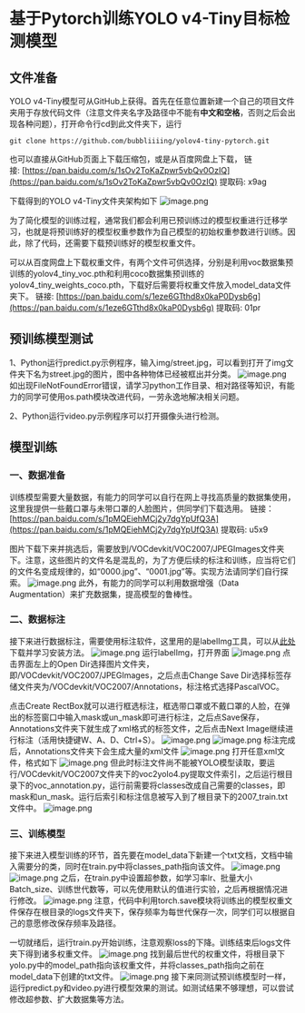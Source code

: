 # 基于Pytorch训练YOLO v4-Tiny目标检测模型

## 文件准备

YOLO v4-Tiny模型可从GitHub上获得。首先在任意位置新建一个自己的项目文件夹用于存放代码文件（注意文件夹名字及路径中不能有**中文和空格**，否则之后会出现各种问题），打开命令行cd到此文件夹下，运行
```
git clone https://github.com/bubbliiiing/yolov4-tiny-pytorch.git
```
也可以直接从GitHub页面上下载压缩包，或是从百度网盘上下载，
链接: [https://pan.baidu.com/s/1sOv2ToKaZpwr5vbQv0OzIQ](https://pan.baidu.com/s/1sOv2ToKaZpwr5vbQv0OzIQ) 提取码: x9ag

下载得到的YOLO v4-Tiny文件夹架构如下
![image.png](https://cdn.nlark.com/yuque/0/2020/png/821701/1601520880119-092bfb35-17e5-4399-a20b-8d12f15fb7b9.png#align=left&display=inline&height=333&margin=%5Bobject%20Object%5D&name=image.png&originHeight=665&originWidth=212&size=21684&status=done&style=none&width=106)

为了简化模型的训练过程，通常我们都会利用已预训练过的模型权重进行迁移学习，也就是将预训练好的模型权重参数作为自己模型的初始权重参数进行训练。因此，除了代码，还需要下载预训练好的模型权重文件。

可以从百度网盘上下载权重文件，有两个文件可供选择，分别是利用voc数据集预训练的yolov4_tiny_voc.pth和利用coco数据集预训练的yolov4_tiny_weights_coco.pth，下载好后需要将权重文件放入model_data文件夹下。
链接: [https://pan.baidu.com/s/1eze6GTthd8x0kaP0Dysb6g](https://pan.baidu.com/s/1eze6GTthd8x0kaP0Dysb6g) 提取码: 01pr

## 预训练模型测试

1、Python运行predict.py示例程序，输入img/street.jpg，可以看到打开了img文件夹下名为street.jpg的图片，图中各种物体已经被框出并分类。
![image.png](https://cdn.nlark.com/yuque/0/2020/png/821701/1601539858926-b9911878-3fd9-4e7d-b6cd-8f5e688753cb.png#align=left&display=inline&height=427&margin=%5Bobject%20Object%5D&name=image.png&originHeight=854&originWidth=857&size=1624476&status=done&style=none&width=428.5)
如出现FileNotFoundError错误，请学习python工作目录、相对路径等知识，有能力的同学可使用os.path模块改进代码，一劳永逸地解决相关问题。

2、Python运行video.py示例程序可以打开摄像头进行检测。

## 模型训练
### 一、数据准备
训练模型需要大量数据，有能力的同学可以自行在网上寻找高质量的数据集使用，这里我提供一些戴口罩与未带口罩的人脸图片，供同学们下载选用。
链接：[https://pan.baidu.com/s/1pMQEiehMCj2y7dgYpUfQ3A](https://pan.baidu.com/s/1pMQEiehMCj2y7dgYpUfQ3A) 提取码: u5x9

图片下载下来并挑选后，需要放到/VOCdevkit/VOC2007/JPEGImages文件夹下。注意，这些图片的文件名是混乱的，为了方便后续的标注和训练，应当将它们的文件名变成规律的，如“0000.jpg”、“0001.jpg”等。实现方法请同学们自行探索。
![image.png](https://cdn.nlark.com/yuque/0/2020/png/821701/1601543242403-9af2ec75-e572-4364-b86c-b54ac74294ea.png#align=left&display=inline&height=372&margin=%5Bobject%20Object%5D&name=image.png&originHeight=744&originWidth=1404&size=1140597&status=done&style=none&width=702)
此外，有能力的同学可以利用数据增强（Data Augmentation）来扩充数据集，提高模型的鲁棒性。

### 二、数据标注
接下来进行数据标注，需要使用标注软件，这里用的是labelImg工具，可以从[此处](https://github.com/tzutalin/labelImg)下载并学习安装方法。
![image.png](https://cdn.nlark.com/yuque/0/2020/png/821701/1601565395256-cf9dd3f9-3611-4ac2-adbe-d95334f0934d.png#align=left&display=inline&height=411&margin=%5Bobject%20Object%5D&name=image.png&originHeight=821&originWidth=988&size=64877&status=done&style=none&width=494)
运行labelImg，打开界面
![image.png](https://cdn.nlark.com/yuque/0/2020/png/821701/1601544661980-a32e7bfe-6a53-43c5-8f48-6398d856736c.png#align=left&display=inline&height=485&margin=%5Bobject%20Object%5D&name=image.png&originHeight=970&originWidth=1451&size=73750&status=done&style=none&width=725.5)
点击界面左上的Open Dir选择图片文件夹，即/VOCdevkit/VOC2007/JPEGImages，之后点击Change Save Dir选择标签存储文件夹为/VOCdevkit/VOC2007/Annotations，标注格式选择PascalVOC。

点击Create RectBox就可以进行框选标注，框选带口罩或不戴口罩的人脸，在弹出的标签窗口中输入mask或un_mask即可进行标注，之后点Save保存，Annotations文件夹下就生成了xml格式的标签文件，之后点击Next Image继续进行标注（活用快捷键W、A、D、Ctrl+S）。
![image.png](https://cdn.nlark.com/yuque/0/2020/png/821701/1601545720282-1e476f53-962c-4afa-80f6-c6074509846f.png#align=left&display=inline&height=470&margin=%5Bobject%20Object%5D&name=image.png&originHeight=940&originWidth=1223&size=990084&status=done&style=none&width=611.5)
![image.png](https://cdn.nlark.com/yuque/0/2020/png/821701/1601545580909-7e617d33-c499-4fa5-a9c0-252aa57b012d.png#align=left&display=inline&height=471&margin=%5Bobject%20Object%5D&name=image.png&originHeight=941&originWidth=1224&size=964487&status=done&style=none&width=612)
标注完成后，Annotations文件夹下会生成大量的xml文件
![image.png](https://cdn.nlark.com/yuque/0/2020/png/821701/1601561077697-46c7039c-7edd-4adb-86c6-641cf5bc68bf.png#align=left&display=inline&height=422&margin=%5Bobject%20Object%5D&name=image.png&originHeight=844&originWidth=1034&size=142498&status=done&style=none&width=517)
打开任意xml文件，格式如下
![image.png](https://cdn.nlark.com/yuque/0/2020/png/821701/1601561152543-812b9a28-da1c-44ca-aa2b-21b63c52cde8.png#align=left&display=inline&height=412&margin=%5Bobject%20Object%5D&name=image.png&originHeight=823&originWidth=1422&size=71660&status=done&style=none&width=711)
但此时标注文件尚不能被YOLO模型读取，要运行/VOCdevkit/VOC2007文件夹下的voc2yolo4.py提取文件索引，之后运行根目录下的voc_annotation.py，运行前需要将classes改成自己需要的classes，即mask和un_mask。运行后索引和标注信息被写入到了根目录下的2007_train.txt文件中。
![image.png](https://cdn.nlark.com/yuque/0/2020/png/821701/1601562030711-02b48a5f-9938-4041-a45c-df184a5ef5d0.png#align=left&display=inline&height=411&margin=%5Bobject%20Object%5D&name=image.png&originHeight=821&originWidth=1419&size=207556&status=done&style=none&width=709.5)

### 三、训练模型
接下来进入模型训练的环节，首先要在model_data下新建一个txt文档，文档中输入需要分的类，同时在train.py中将classes_path指向该文件。
![image.png](https://cdn.nlark.com/yuque/0/2020/png/821701/1601562592228-3913a95a-fd53-452f-ac8e-43bb962cc0c0.png#align=left&display=inline&height=94&margin=%5Bobject%20Object%5D&name=image.png&originHeight=187&originWidth=1416&size=12689&status=done&style=none&width=708)
![image.png](https://cdn.nlark.com/yuque/0/2020/png/821701/1601562709534-846f9b6c-45b6-4cd9-ba12-d459fad9a5d5.png#align=left&display=inline&height=94&margin=%5Bobject%20Object%5D&name=image.png&originHeight=187&originWidth=597&size=18143&status=done&style=none&width=298.5)
之后，在train.py中设置超参数，如学习率lr、批量大小Batch_size、训练世代数等，可以先使用默认的值进行实验，之后再根据情况进行修改。
![image.png](https://cdn.nlark.com/yuque/0/2020/png/821701/1601563389173-cd57b11f-dc2d-4299-b87b-b49f073457ff.png#align=left&display=inline&height=170&margin=%5Bobject%20Object%5D&name=image.png&originHeight=339&originWidth=820&size=34321&status=done&style=none&width=410)
注意，代码中利用torch.save模块将训练出的模型权重文件保存在根目录的logs文件夹下，保存频率为每世代保存一次，同学们可以根据自己的意愿修改保存频率及路径。

一切就绪后，运行train.py开始训练，注意观察loss的下降。训练结束后logs文件夹下得到诸多权重文件。
![image.png](https://cdn.nlark.com/yuque/0/2020/png/821701/1601564404771-c930c7da-b3ce-4c44-bc8f-1c3b9df68bd7.png#align=left&display=inline&height=363&margin=%5Bobject%20Object%5D&name=image.png&originHeight=726&originWidth=1403&size=138252&status=done&style=none&width=701.5)
找到最后世代的权重文件，将根目录下yolo.py中的model_path指向该权重文件，并将classes_path指向之前在model_data下创建的txt文件。
![image.png](https://cdn.nlark.com/yuque/0/2020/png/821701/1601565023802-1d839645-ed7d-4b6f-aaae-b5ff5cac1912.png#align=left&display=inline&height=173&margin=%5Bobject%20Object%5D&name=image.png&originHeight=345&originWidth=905&size=35950&status=done&style=none&width=452.5)
接下来同测试预训练模型时一样，运行predict.py和video.py进行模型效果的测试。如测试结果不够理想，可以尝试修改超参数、扩大数据集等方法。
